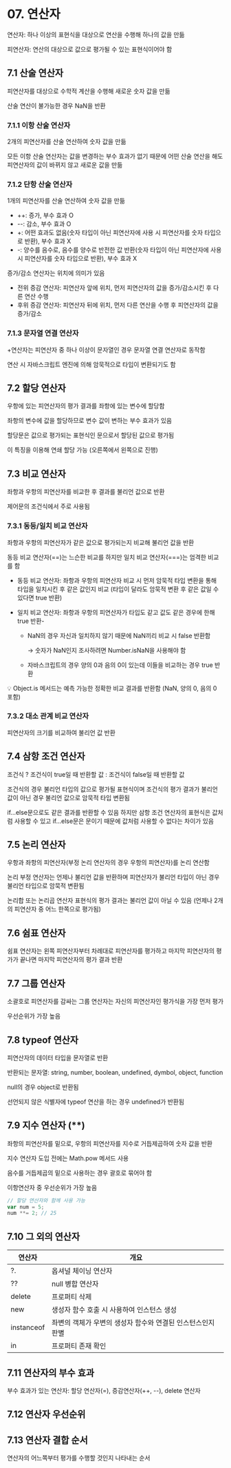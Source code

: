 # 07. 연산자

연산자: 하나 이상의 표현식을 대상으로 연산을 수행해 하나의 값을 만듦

피연산자: 연산의 대상으로 값으로 평가될 수 있는 표현식이어야 함



## 7.1 산술 연산자

피연산자를 대상으로 수학적 계산을 수행해 새로운 숫자 값을 만듦

산술 연산이 불가능한 경우 NaN을 반환



### 7.1.1 이항 산술 연산자

2개의 피연산자를 산술 연산하여 숫자 값을 만듦

모든 이항 산술 연산자는 값을 변경하는 부수 효과가 없기 때문에 어떤 산술 연산을 해도 피연산자의 값이 바뀌지 않고 새로운 값을 만듦



### 7.1.2 단항 산술 연산자

1개의 피연산자를 산술 연산하여 숫자 값을 만듦

- ++: 증가, 부수 효과 O
- --: 감소, 부수 효과 O
- +: 어떤 효과도 없음(숫자 타입이 아닌 피연산자에 사용 시 피연산자를 숫자 타입으로 반환), 부수 효과 X
- -: 양수를 음수로, 음수를 양수로 반전한 값 반환(숫자 타입이 아닌 피연산자에 사용 시 피연산자를 숫자 타입으로 반환), 부수 효과 X

증가/감소 연산자는 위치에 의미가 있음

- 전위 증감 연산자: 피연산자 앞에 위치, 먼저 피연산자의 값을 증가/감소시킨 후 다른 연산 수행
- 후위 증감 연산자: 피연산자 뒤에 위치, 먼저 다른 연산을 수행 후 피연산자의 값을 증가/감소



### 7.1.3 문자열 연결 연산자

+연산자는 피연산자 중 하나 이상이 문자열인 경우 문자열 연결 연산자로 동작함

연산 시 자바스크립트 엔진에 의해 암묵적으로 타입이 변환되기도 함



## 7.2 할당 연산자

우항에 있는 피연산자의 평가 결과를 좌항에 있는 변수에 할당함

좌항의 변수에 값을 할당하므로 변수 값이 변하는 부수 효과가 있음

할당문은 값으로 평가되는 표현식인 문으로서 할당된 값으로 평가됨

이 특징을 이용해 연쇄 할당 가능 (오른쪽에서 왼쪽으로 진행)



## 7.3 비교 연산자

좌항과 우항의 피연산자를 비교한 후 결과를 불리언 값으로 반환

제어문의 조건식에서 주로 사용됨



### 7.3.1 동등/일치 비교 연산자

좌항과 우항의 피연산자가 같은 값으로 평가되는지 비교해 불리언 값을 반환

동등 비교 연산자(==)는 느슨한 비교를 하지만 일치 비교 연산자(===)는 엄격한 비교를 함

- 동등 비교 연산자: 좌항과 우항의 피연산자 비교 시 먼저 암묵적 타입 변환을 통해 타입을 일치시킨 후 같은 값인지 비교 (타입이 달라도 암묵적 변환 후 같은 값일 수 있다면 true 반환)

- 일치 비교 연산자: 좌항과 우항의 피연산자가 타입도 같고 값도 같은 경우에 한해 true 반환-

  - NaN의 경우 자신과 일치하지 않기 때문에 NaN끼리 비교 시 false 반환함

    → 숫자가 NaN인지 조사하려면 Number.isNaN을 사용해야 함

  - 자바스크립트의 경우 양의 0과 음의 0이 있는데 이들을 비교하는 경우 true 반환

<aside> 💡 Object.is 메서드는 예측 가능한 정확한 비교 결과를 반환함 (NaN, 양의 0, 음의 0 포함)</aside>



### 7.3.2 대소 관계 비교 연산자

피연산자의 크기를 비교하여 불리언 값 반환



## 7.4 삼항 조건 연산자

조건식 ? 조건식이 true일 때 반환할 값 : 조건식이 false일 때 반환할 값

조건식의 경우 불리언 타입의 값으로 평가될 표현식이며 조건식의 평가 결과가 불리언 값이 아닌 경우 불리언 값으로 암묵적 타입 변환됨

if…else문으로도 같은 결과를 반환할 수 있음 하지만 삼항 조건 연산자의 표현식은 값처럼 사용할 수 있고 if…else문은 문이기 때문에 값처럼 사용할 수 없다는 차이가 있음



## 7.5 논리 연산자

우항과 좌항의 피연산자(부정 논리 연산자의 경우 우항의 피연산자)를 논리 연산함

논리 부정 연산자는 언제나 불리언 값을 반환하며 피연산자가 불리언 타입이 아닌 경우 불리언 타입으로 암묵적 변환됨

논리합 또는 논리곱 연산자 표현식의 평가 결과는 불리언 값이 아닐 수 있음 (언제나 2개의 피연산자 중 어느 한쪽으로 평가됨)



## 7.6 쉼표 연산자

쉼표 연산자는 왼쪽 피연산자부터 차례대로 피연산자를 평가하고 마지막 피연산자의 평가가 끝나면 마지막 피연산자의 평가 결과 반환



## 7.7 그룹 연산자

소괄호로 피연산자를 감싸는 그룹 연산자는 자신의 피연산자인 평가식을 가장 먼저 평가

우선순위가 가장 높음



## 7.8 typeof 연산자

피연산자의 데이터 타입을 문자열로 반환

반환되는 문자열: string, number, boolean, undefined, dymbol, object, function

null의 경우 object로 반환됨

선언되지 않은 식별자에 typeof 연산을 하는 경우 undefined가 반환됨



## 7.9 지수 연산자 (**)

좌항의 피연산자를 밑으로, 우항의 피연산자를 지수로 거듭제곱하여 숫자 값을 반환

지수 연산자 도입 전에는 Math.pow 메서드 사용

음수를 거듭제곱의 밑으로 사용하는 경우 괄호로 묶어야 함

이항연산자 중 우선순위가 가장 높음

```jsx
// 할당 연산자와 함께 사용 가능
var num = 5;
num **= 2; // 25
```



## 7.10 그 외의 연산자

| 연산자     | 개요                                                        |
| ---------- | ----------------------------------------------------------- |
| ?.         | 옵셔널 체이닝 연산자                                        |
| ??         | null 병합 연산자                                            |
| delete     | 프로퍼티 삭제                                               |
| new        | 생성자 함수 호출 시 사용하여 인스턴스 생성                  |
| instanceof | 좌변의 객체가 우변의 생성자 함수와 연결된 인스턴스인지 판별 |
| in         | 프로퍼티 존재 확인                                          |



## 7.11 연산자의 부수 효과

부수 효과가 있는 연산자: 할당 연산자(=), 증감연산자(++, --), delete 연산자



## 7.12 연산자 우선순위



## 7.13 연산자 결합 순서

연산자의 어느쪽부터 평가를 수행할 것인지 나타내는 순서